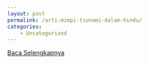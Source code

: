 ```yaml
---
layout: post
permalink: /arti-mimpi-tsunami-dalam-hindu/
categories:
    - Uncategorized
---
```


[Baca Selengkapnya](/04)